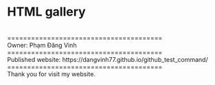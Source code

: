 <h1><b></b>HTML gallery</b></h1>
<BR>=======================================
<BR>Owner: Phạm Đăng Vinh	
<BR>=======================================
<BR>Published website:  https://dangvinh77.github.io/github_test_command/
<BR>=======================================
<BR>Thank you for visit my website.
